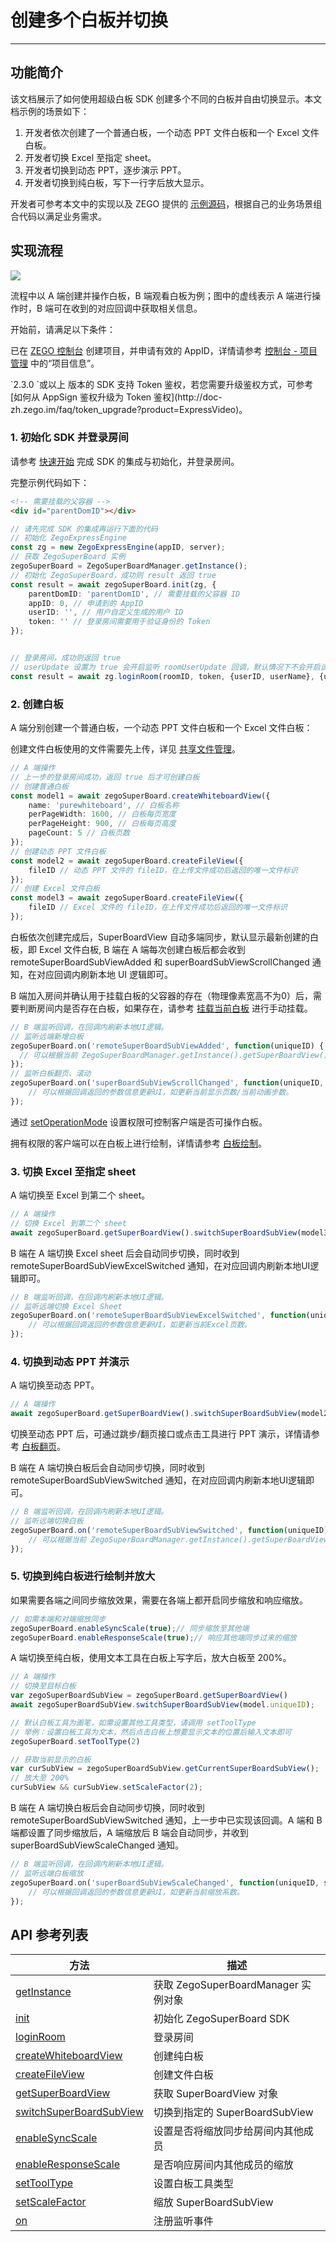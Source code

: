 # 创建多个白板并切换

- - -
## 功能简介
该文档展示了如何使用超级白板 SDK 创建多个不同的白板并自由切换显示。本文档示例的场景如下：
1. 开发者依次创建了一个普通白板，一个动态 PPT 文件白板和一个 Excel 文件白板。
2. 开发者切换 Excel 至指定 sheet。
3. 开发者切换到动态 PPT，逐步演示 PPT。
4. 开发者切换到纯白板，写下一行字后放大显示。

开发者可参考本文中的实现以及 ZEGO 提供的 [示例源码](/super-board-web/quick-start/run-demo)，根据自己的业务场景组合代码以满足业务需求。

## 实现流程

<Frame width="512" height="auto" caption=""><img src="https://doc-media.zego.im/sdk-doc/Pics/WhiteboardView/Superboard_bestpractice_web.png" /></Frame>

流程中以 A 端创建并操作白板，B 端观看白板为例；图中的虚线表示 A 端进行操作时，B 端可在收到的对应回调中获取相关信息。

开始前，请满足以下条件：

已在 [ZEGO 控制台](https://console.zego.im) 创建项目，并申请有效的 AppID，详情请参考 [控制台 - 项目管理](https://doc-zh.zego.im/article/12107) 中的“项目信息”。

<Warning title="注意">
`2.3.0 `或以上 版本的 SDK 支持 Token 鉴权，若您需要升级鉴权方式，可参考 [如何从 AppSign 鉴权升级为 Token 鉴权](http://doc-zh.zego.im/faq/token_upgrade?product=ExpressVideo)。
</Warning>

### 1. 初始化 SDK 并登录房间

请参考 [快速开始](/super-board-web/quick-start/create-white-board) 完成 SDK 的集成与初始化，并登录房间。

完整示例代码如下：


```html
<!-- 需要挂载的父容器 -->
<div id="parentDomID"></div>
```

```typescript
// 请先完成 SDK 的集成再运行下面的代码
// 初始化 ZegoExpressEngine
const zg = new ZegoExpressEngine(appID, server);
// 获取 ZegoSuperBoard 实例
zegoSuperBoard = ZegoSuperBoardManager.getInstance();
// 初始化 ZegoSuperBoard，成功则 result 返回 true
const result = await zegoSuperBoard.init(zg, {
    parentDomID: 'parentDomID', // 需要挂载的父容器 ID
    appID: 0, // 申请到的 AppID
    userID: '', // 用户自定义生成的用户 ID
    token: '' // 登录房间需要用于验证身份的 Token
});


// 登录房间，成功则返回 true
// userUpdate 设置为 true 会开启监听 roomUserUpdate 回调，默认情况下不会开启该监听
const result = await zg.loginRoom(roomID, token, {userID, userName}, {userUpdate: true});
```

### 2. 创建白板

A 端分别创建一个普通白板，一个动态 PPT 文件白板和一个 Excel 文件白板：

<Note title="说明">

创建文件白板使用的文件需要先上传，详见 [共享文件管理](/super-board-web/basic-func/file-manage)。

</Note>

```typescript
// A 端操作
// 上一步的登录房间成功，返回 true 后才可创建白板
// 创建普通白板
const model1 = await zegoSuperBoard.createWhiteboardView({
    name: 'purewhiteboard', // 白板名称
    perPageWidth: 1600, // 白板每页宽度
    perPageHeight: 900, // 白板每页高度
    pageCount: 5 // 白板页数
});
// 创建动态 PPT 文件白板
const model2 = await zegoSuperBoard.createFileView({
    fileID // 动态 PPT 文件的 fileID，在上传文件成功后返回的唯一文件标识
});
// 创建 Excel 文件白板
const model3 = await zegoSuperBoard.createFileView({
    fileID // Excel 文件的 fileID，在上传文件成功后返回的唯一文件标识
});
```
白板依次创建完成后，SuperBoardView 自动多端同步，默认显示最新创建的白板，即 Excel 文件白板, B 端在 A 端每次创建白板后都会收到 remoteSuperBoardSubViewAdded 和 superBoardSubViewScrollChanged 通知，在对应回调内刷新本地 UI 逻辑即可。
<Warning title="注意">

B 端加入房间并确认用于挂载白板的父容器的存在（物理像素宽高不为0）后，需要判断房间内是否存在白板，如果存在，请参考 [挂载当前白板](/super-board-web/quick-start/create-white-board#5-挂载当前白板) 进行手动挂载。

</Warning>

```typescript
// B 端监听回调，在回调内刷新本地UI逻辑。
// 监听远端新增白板
zegoSuperBoard.on('remoteSuperBoardSubViewAdded', function(uniqueID) {
  // 可以根据当前 ZegoSuperBoardManager.getInstance().getSuperBoardView().getCurrentSuperBoardSubView().getModel() 的信息更新UI，如更新当前显示白板/文件名称。
});
// 监听白板翻页、滚动
zegoSuperBoard.on('superBoardSubViewScrollChanged', function(uniqueID, page, step) {
    // 可以根据回调返回的参数信息更新UI，如更新当前显示页数/当前动画步数。
});
```

通过 [setOperationMode](https://doc-zh.zego.im/article/api?doc=superboard_API~javascript_web~class~ZegoSuperBoardSubView#set-operation-mode) 设置权限可控制客户端是否可操作白板。

拥有权限的客户端可以在白板上进行绘制，详情请参考 [白板绘制](/super-board-web/basic-func/sketch)。

### 3. 切换 Excel 至指定 sheet

A 端切换至 Excel 到第二个 sheet。
```typescript
// A 端操作
// 切换 Excel 到第二个 sheet
await zegoSuperBoard.getSuperBoardView().switchSuperBoardSubView(model3.uniqueID, 1 );
```

B 端在 A 端切换 Excel sheet 后会自动同步切换，同时收到 remoteSuperBoardSubViewExcelSwitched 通知，在对应回调内刷新本地UI逻辑即可。
```typescript
// B 端监听回调，在回调内刷新本地UI逻辑。
// 监听远端切换 Excel Sheet
zegoSuperBoard.on('remoteSuperBoardSubViewExcelSwitched', function(uniqueID, sheetIndex) {
    // 可以根据回调返回的参数信息更新UI，如更新当前Excel页数。
});
```

### 4. 切换到动态 PPT 并演示

A 端切换至动态 PPT。
```typescript
// A 端操作
await zegoSuperBoard.getSuperBoardView().switchSuperBoardSubView(model2.uniqueID );
```
切换至动态 PPT 后，可通过跳步/翻页接口或点击工具进行 PPT 演示，详情请参考 [白板翻页](/super-board-web/basic-func/scale-and-flip)。

B 端在 A 端切换白板后会自动同步切换，同时收到 remoteSuperBoardSubViewSwitched 通知，在对应回调内刷新本地UI逻辑即可。
```typescript
// B 端监听回调，在回调内刷新本地UI逻辑。
// 监听远端切换白板
zegoSuperBoard.on('remoteSuperBoardSubViewSwitched', function(uniqueID) {
    // 可以根据当前 ZegoSuperBoardManager.getInstance().getSuperBoardView().getCurrentSuperBoardSubView().getModel() 的信息更新UI，如更新当前显示白板/文件名称。
});
```

### 5. 切换到纯白板进行绘制并放大
如果需要各端之间同步缩放效果，需要在各端上都开启同步缩放和响应缩放。
```typescript
// 如需本端和对端缩放同步
zegoSuperBoard.enableSyncScale(true);// 同步缩放至其他端
zegoSuperBoard.enableResponseScale(true);// 响应其他端同步过来的缩放
```

A 端切换至纯白板，使用文本工具在白板上写字后，放大白板至 200%。
```typescript
// A 端操作
// 切换至目标白板
var zegoSuperBoardSubView = zegoSuperBoard.getSuperBoardView()
await zegoSuperBoardSubView.switchSuperBoardSubView(model.uniqueID);

// 默认白板工具为画笔，如需设置其他工具类型，请调用 setToolType
// 举例：设置白板工具为文本，然后点击白板上想要显示文本的位置后输入文本即可
zegoSuperBoard.setToolType(2)

// 获取当前显示的白板
var curSubView = zegoSuperBoardSubView.getCurrentSuperBoardSubView();
// 放大至 200%
curSubView && curSubView.setScaleFactor(2);
```
B 端在 A 端切换白板后会自动同步切换，同时收到 remoteSuperBoardSubViewSwitched 通知，上一步中已实现该回调。A 端和 B 端都设置了同步缩放后，A 端缩放后 B 端会自动同步，并收到 superBoardSubViewScaleChanged 通知。

```typescript
// B 端监听回调，在回调内刷新本地UI逻辑。
// 监听远端白板缩放
zegoSuperBoard.on('superBoardSubViewScaleChanged', function(uniqueID, scale) {
    // 可以根据回调返回的参数信息更新UI，如更新当前缩放系数。
});
```

## API 参考列表
| 方法                                                                                                  | 描述                                |
| ----------------------------------------------------------------------------------------------------- | ----------------------------------- |
| [getInstance](https://doc-zh.zego.im/article/api?doc=superboard_API~javascript_web~class~ZegoSuperBoardManager#get-instance)                                                                           | 获取 ZegoSuperBoardManager 实例对象 |
| [init](https://doc-zh.zego.im/article/api?doc=superboard_API~javascript_web~class~ZegoSuperBoardManager#init)                                                                                         | 初始化 ZegoSuperBoard SDK           |
| [loginRoom](https://doc-zh.zego.im/article/api?doc=Express_Video_SDK_API~Java_android~class~im-zego-zegoexpress-zego-express-engine#create-engine-scrap_0/article/api?doc=Express_Video_SDK_API~javascript_web~class~ZegoExpressEngine#login-room) | 登录房间                            |
| [createWhiteboardView](https://doc-zh.zego.im/article/api?doc=superboard_API~javascript_web~class~ZegoSuperBoardManager#create-whiteboard-view)                                                         | 创建纯白板                          |
| [createFileView](https://doc-zh.zego.im/article/api?doc=superboard_API~javascript_web~class~ZegoSuperBoardManager#create-file-view)                                                                     | 创建文件白板                        |
| [getSuperBoardView](https://doc-zh.zego.im/article/api?doc=superboard_API~javascript_web~class~ZegoSuperBoardManager#get-super-board-view)                                                               | 获取 SuperBoardView 对象            |
| [switchSuperBoardSubView](https://doc-zh.zego.im/article/api?doc=superboard_API~javascript_web~class~ZegoSuperBoardView#switch-super-board-sub-view)                                                   | 切换到指定的 SuperBoardSubView      |
| [enableSyncScale](https://doc-zh.zego.im/article/api?doc=superboard_API~javascript_web~class~ZegoSuperBoardManager#enable-sync-scale)                                                                   | 设置是否将缩放同步给房间内其他成员  |
| [enableResponseScale](https://doc-zh.zego.im/article/api?doc=superboard_API~javascript_web~class~ZegoSuperBoardManager#enable-response-scale)                                                           | 是否响应房间内其他成员的缩放        |
| [setToolType](https://doc-zh.zego.im/article/api?doc=superboard_API~javascript_web~class~ZegoSuperBoardManager#set-tool-type)                                                                           | 设置白板工具类型                    |
| [setScaleFactor](https://doc-zh.zego.im/article/api?doc=superboard_API~javascript_web~interface~ZegoSuperPreviewView#set-scale-factor)                                                                     | 缩放 SuperBoardSubView              |
| [on](https://doc-zh.zego.im/article/api?doc=superboard_API~javascript_web~class~ZegoSuperBoardManager#on)                                                                                             | 注册监听事件                        |
